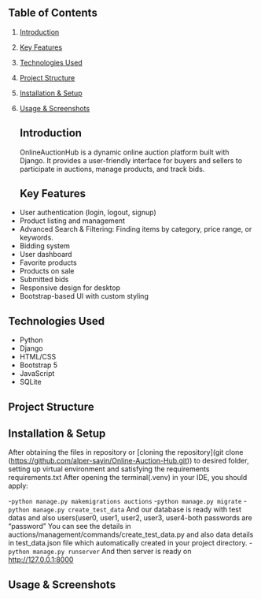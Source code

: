 ## Table of Contents

1. [Introduction](#introduction)
2. [Key Features](#key-features)
3. [Technologies Used](#technologies-used)
4. [Project Structure](#project-structure)
5. [Installation & Setup](#installation--setup)
6. [Usage & Screenshots](#usage--screenshots)

   ## Introduction

   OnlineAuctionHub is a dynamic online auction platform built with Django. It provides a user-friendly interface for buyers and sellers to participate in auctions, manage products, and track bids.

   ## Key Features

-	User authentication (login, logout, signup) 
-	Product listing and management
-	Advanced Search & Filtering: Finding items by category, price range, or keywords. 
-	Bidding system 
- User dashboard 
 -	Favorite products 
 -	Products on sale 
 -	Submitted bids 
- Responsive design for desktop 
- Bootstrap-based UI with custom styling


## Technologies Used

- Python 
- Django 
- HTML/CSS 
- Bootstrap 5
- JavaScript
- SQLite

## Project Structure






## Installation & Setup

After obtaining the files in repository or [cloning the repository](git clone (https://github.com/alper-sayin/Online-Auction-Hub.git)) to desired folder, setting up virtual environment and satisfying the requirements requirements.txt
After opening the terminal(.venv) in your IDE, you should apply:

-`python manage.py makemigrations auctions` 
-`python manage.py migrate`
-`python manage.py create_test_data`
And our database is ready with test datas and also users(user0, user1, user2, user3, user4-both passwords are “password” You can see the details in auctions/management/commands/create_test_data.py and also data details in test_data.json file which automatically created in your project directory.
-`python manage.py runserver`
 And then server is ready on http://127.0.0.1:8000 

 ## Usage & Screenshots

 














